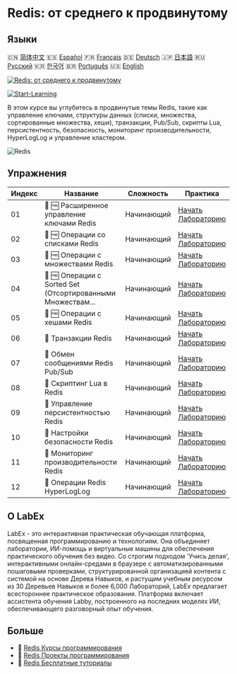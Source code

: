 # Redis: от среднего к продвинутому

## Языки

🇨🇳 [简体中文](README_zh.md) 🇪🇸 [Español](README_es.md) 🇫🇷 [Français](README_fr.md) 🇩🇪 [Deutsch](README_de.md) 🇯🇵 [日本語](README_ja.md) 🇷🇺 [Русский](README_ru.md) 🇰🇷 [한국어](README_ko.md) 🇧🇷 [Português](README_pt.md) 🇺🇸 [English](README.md) 

[![Redis: от среднего к продвинутому](https://cover-creator.labex.io/redis-intermediate-to-advanced.png?lang=ru)](https://labex.io/ru/courses/redis-intermediate-to-advanced)

[![Start-Learning](https://img.shields.io/badge/Start-Learning-whitesmoke?style=for-the-badge)](https://labex.io/ru/courses/redis-intermediate-to-advanced)

В этом курсе вы углубитесь в продвинутые темы Redis, такие как управление ключами, структуры данных (списки, множества, сортированные множества, хеши), транзакции, Pub/Sub, скрипты Lua, персистентность, безопасность, мониторинг производительности, HyperLogLog и управление кластером.

![Redis](https://img.shields.io/badge/Redis-whitesmoke?style=for-the-badge&logo=redis)


## Упражнения

|   Индекс | Название                                                    | Сложность   | Практика                                                                                                                  |
|----------|-------------------------------------------------------------|-------------|---------------------------------------------------------------------------------------------------------------------------|
|       01 | 📖 🆓 Расширенное управление ключами Redis                  | Начинающий  | <a target='_blank' href='https://labex.io/ru/tutorials/redis-redis-advanced-key-management-552094'>Начать Лабораторию</a> |
|       02 | 📖 🆓 Операции со списками Redis                            | Начинающий  | <a target='_blank' href='https://labex.io/ru/tutorials/redis-redis-list-operations-552098'>Начать Лабораторию</a>         |
|       03 | 📖 🆓 Операции с множествами Redis                          | Начинающий  | <a target='_blank' href='https://labex.io/ru/tutorials/redis-redis-set-operations-552104'>Начать Лабораторию</a>          |
|       04 | 📖 🆓 Операции с Sorted Set (Отсортированными Множествам... | Начинающий  | <a target='_blank' href='https://labex.io/ru/tutorials/redis-redis-sorted-set-operations-552105'>Начать Лабораторию</a>   |
|       05 | 📖 🆓 Операции с хешами Redis                               | Начинающий  | <a target='_blank' href='https://labex.io/ru/tutorials/redis-redis-hash-operations-552096'>Начать Лабораторию</a>         |
|       06 | 📖  Транзакции Redis                                        | Начинающий  | <a target='_blank' href='https://labex.io/ru/tutorials/redis-redis-transactions-552106'>Начать Лабораторию</a>            |
|       07 | 📖  Обмен сообщениями Redis Pub/Sub                         | Начинающий  | <a target='_blank' href='https://labex.io/ru/tutorials/redis-redis-pub-sub-messaging-552102'>Начать Лабораторию</a>       |
|       08 | 📖  Скриптинг Lua в Redis                                   | Начинающий  | <a target='_blank' href='https://labex.io/ru/tutorials/redis-redis-lua-scripting-552099'>Начать Лабораторию</a>           |
|       09 | 📖  Управление персистентностью Redis                       | Начинающий  | <a target='_blank' href='https://labex.io/ru/tutorials/redis-redis-persistence-management-552101'>Начать Лабораторию</a>  |
|       10 | 📖  Настройки безопасности Redis                            | Начинающий  | <a target='_blank' href='https://labex.io/ru/tutorials/redis-redis-security-settings-552103'>Начать Лабораторию</a>       |
|       11 | 📖  Мониторинг производительности Redis                     | Начинающий  | <a target='_blank' href='https://labex.io/ru/tutorials/redis-redis-performance-monitoring-552100'>Начать Лабораторию</a>  |
|       12 | 📖  Операции Redis HyperLogLog                              | Начинающий  | <a target='_blank' href='https://labex.io/ru/tutorials/redis-redis-hyperloglog-operations-552097'>Начать Лабораторию</a>  |

## О LabEx

LabEx - это интерактивная практическая обучающая платформа, посвященная программированию и технологиям. Она объединяет лаборатории, ИИ-помощь и виртуальные машины для обеспечения практического обучения без видео. Со строгим подходом 'Учись делая', интерактивными онлайн-средами в браузере с автоматизированными пошаговыми проверками, структурированной организацией контента с системой на основе Дерева Навыков, и растущим учебным ресурсом из 30 Деревьев Навыков и более 6,000 Лабораторий, LabEx предлагает всестороннее практическое образование. Платформа включает ассистента обучения Labby, построенного на последних моделях ИИ, обеспечивающего разговорный опыт обучения.

## Больше

- 🔗 [Redis Курсы программирования](https://github.com/labex-labs/awesome-programming-courses)
- 🔗 [Redis Проекты программирования](https://github.com/labex-labs/awesome-programming-projects)
- 🔗 [Redis Бесплатные туториалы](https://github.com/labex-labs/redis-free-tutorials)

